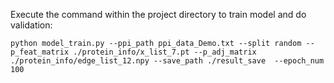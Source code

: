 Execute the command within the project directory to train model and do validation:

`python model_train.py --ppi_path ppi_data_Demo.txt --split random --p_feat_matrix ./protein_info/x_list_7.pt --p_adj_matrix ./protein_info/edge_list_12.npy --save_path ./result_save  --epoch_num 100`
